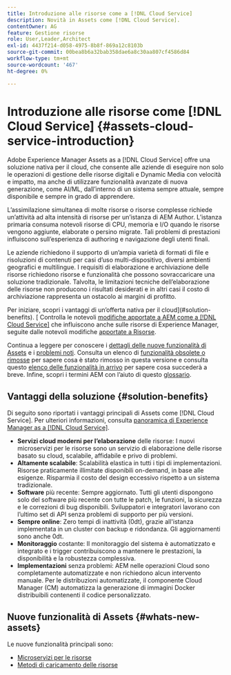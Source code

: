 ```yaml
---
title: Introduzione alle risorse come a [!DNL Cloud Service]
description: Novità in Assets come [!DNL Cloud Service].
contentOwner: AG
feature: Gestione risorse
role: User,Leader,Architect
exl-id: 4437f214-d058-4975-8b8f-869a12c8103b
source-git-commit: 00bea8b6a32bab358dae6a8c30aa807cf4586d84
workflow-type: tm+mt
source-wordcount: '467'
ht-degree: 0%

---
```


# Introduzione alle risorse come [!DNL Cloud Service] {#assets-cloud-service-introduction}

<!-- Need review information from gklebus -->

Adobe Experience Manager Assets as a [!DNL Cloud Service] offre una soluzione nativa per il cloud, che consente alle aziende di eseguire non solo le operazioni di gestione delle risorse digitali e Dynamic Media con velocità e impatto, ma anche di utilizzare funzionalità avanzate di nuova generazione, come AI/ML, dall’interno di un sistema sempre attuale, sempre disponibile e sempre in grado di apprendere.

L’assimilazione simultanea di molte risorse o risorse complesse richiede un’attività ad alta intensità di risorse per un’istanza di AEM Author. L’istanza primaria consuma notevoli risorse di CPU, memoria e I/O quando le risorse vengono aggiunte, elaborate o persino migrate. Tali problemi di prestazioni influiscono sull’esperienza di authoring e navigazione degli utenti finali.

Le aziende richiedono il supporto di un’ampia varietà di formati di file e risoluzioni di contenuti per casi d’uso multi-dispositivo, diversi ambienti geografici e multilingue. I requisiti di elaborazione e archiviazione delle risorse richiedono risorse e funzionalità che possono sovraccaricare una soluzione tradizionale. Talvolta, le limitazioni tecniche dell’elaborazione delle risorse non producono i risultati desiderati e in altri casi il costo di archiviazione rappresenta un ostacolo ai margini di profitto.

Per iniziare, scopri i vantaggi di un’offerta nativa per il cloud](#solution-benefits). [ Controlla le notevoli [modifiche apportate a AEM come a [!DNL Cloud Service]](/help/release-notes/aem-cloud-changes.md) che influiscono anche sulle risorse di Experience Manager, seguite dalle notevoli modifiche [apportate a Risorse](/help/assets/assets-cloud-changes.md).

Continua a leggere per conoscere i [dettagli delle nuove funzionalità di Assets](#whats-new-assets) e i [problemi noti](/help/release-notes/known-issues.md). Consulta un elenco di [funzionalità obsolete o rimosse](/help/release-notes/deprecated-removed-features.md) per sapere cosa è stato rimosso in questa versione e consulta questo [elenco delle funzionalità in arrivo](/help/release-notes/known-issues.md#upcoming-assets-capabilities) per sapere cosa succederà a breve. Infine, scopri i termini AEM con l’aiuto di questo [glossario](/help/overview/terminology.md).

## Vantaggi della soluzione {#solution-benefits}

Di seguito sono riportati i vantaggi principali di Assets come [!DNL Cloud Service]. Per ulteriori informazioni, consulta [panoramica di Experience Manager as a [!DNL Cloud Service]](/help/overview/introduction.md).

* **Servizi cloud moderni per l’elaborazione** delle risorse: I nuovi microservizi per le risorse sono un servizio di elaborazione delle risorse basato su cloud, scalabile, affidabile e privo di problemi.
* **Altamente scalabile**: Scalabilità elastica in tutti i tipi di implementazioni. Risorse praticamente illimitate disponibili on-demand, in base alle esigenze. Risparmia il costo del design eccessivo rispetto a un sistema tradizionale.
* **Software** più recente: Sempre aggiornato. Tutti gli utenti dispongono solo del software più recente con tutte le patch, le funzioni, la sicurezza e le correzioni di bug disponibili. Sviluppatori e integratori lavorano con l’ultimo set di API senza problemi di supporto per più versioni.
* **Sempre online**: Zero tempi di inattività (0dt), grazie all&#39;istanza implementata in un cluster con backup e ridondanza. Gli aggiornamenti sono anche 0dt.
* **Monitoraggio** costante: Il monitoraggio del sistema è automatizzato e integrato e i trigger contribuiscono a mantenere le prestazioni, la disponibilità e la robustezza complessiva.
* **Implementazioni** senza problemi: AEM nelle operazioni Cloud sono completamente automatizzate e non richiedono alcun intervento manuale. Per le distribuzioni automatizzate, il componente Cloud Manager (CM) automatizza la generazione di immagini Docker distribuibili contenenti il codice personalizzato.

## Nuove funzionalità di Assets {#whats-new-assets}

Le nuove funzionalità principali sono:

* [Microservizi per le risorse](/help/assets/asset-microservices-overview.md)
* [Metodi di caricamento delle risorse](/help/assets/add-assets.md)
